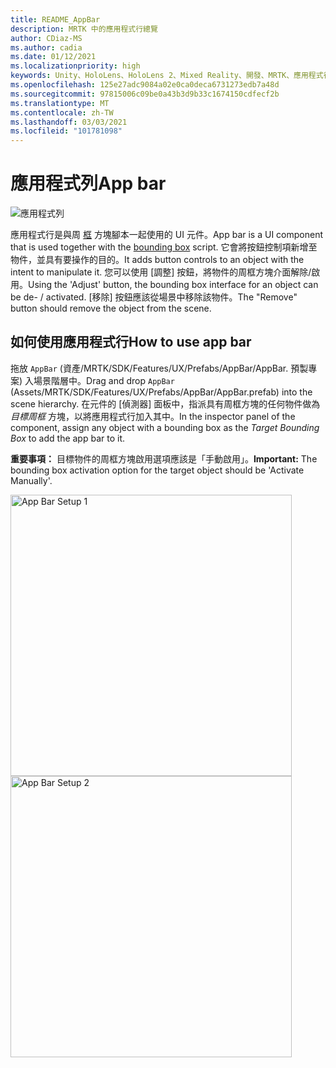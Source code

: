 ```yaml
---
title: README_AppBar
description: MRTK 中的應用程式行總覽
author: CDiaz-MS
ms.author: cadia
ms.date: 01/12/2021
ms.localizationpriority: high
keywords: Unity、HoloLens、HoloLens 2、Mixed Reality、開發、MRTK、應用程式行、
ms.openlocfilehash: 125e27adc9084a02e0ca0deca6731273edb7a48d
ms.sourcegitcommit: 97815006c09be0a43b3d9b33c1674150cdfecf2b
ms.translationtype: MT
ms.contentlocale: zh-TW
ms.lasthandoff: 03/03/2021
ms.locfileid: "101781098"
---
```

# <a name="app-bar"></a><span data-ttu-id="8b74c-104">應用程式列</span><span class="sxs-lookup"><span data-stu-id="8b74c-104">App bar</span></span>

![應用程式列](Images/AppBar/MRTK_AppBar_Main.png)

<span data-ttu-id="8b74c-106">應用程式行是與周 [框](README_BoundingBox.md) 方塊腳本一起使用的 UI 元件。</span><span class="sxs-lookup"><span data-stu-id="8b74c-106">App bar is a UI component that is used together with the [bounding box](README_BoundingBox.md) script.</span></span> <span data-ttu-id="8b74c-107">它會將按鈕控制項新增至物件，並具有要操作的目的。</span><span class="sxs-lookup"><span data-stu-id="8b74c-107">It adds button controls to an object with the intent to manipulate it.</span></span> <span data-ttu-id="8b74c-108">您可以使用 [調整] 按鈕，將物件的周框方塊介面解除/啟用。</span><span class="sxs-lookup"><span data-stu-id="8b74c-108">Using the 'Adjust' button, the bounding box interface for an object can be de- / activated.</span></span> <span data-ttu-id="8b74c-109">[移除] 按鈕應該從場景中移除該物件。</span><span class="sxs-lookup"><span data-stu-id="8b74c-109">The "Remove" button should remove the object from the scene.</span></span>

## <a name="how-to-use-app-bar"></a><span data-ttu-id="8b74c-110">如何使用應用程式行</span><span class="sxs-lookup"><span data-stu-id="8b74c-110">How to use app bar</span></span>

<span data-ttu-id="8b74c-111">拖放 `AppBar` (資產/MRTK/SDK/Features/UX/Prefabs/AppBar/AppBar. 預製專案) 入場景階層中。</span><span class="sxs-lookup"><span data-stu-id="8b74c-111">Drag and drop `AppBar` (Assets/MRTK/SDK/Features/UX/Prefabs/AppBar/AppBar.prefab) into the scene hierarchy.</span></span> <span data-ttu-id="8b74c-112">在元件的 [偵測器] 面板中，指派具有周框方塊的任何物件做為 *目標周框* 方塊，以將應用程式行加入其中。</span><span class="sxs-lookup"><span data-stu-id="8b74c-112">In the inspector panel of the component, assign any object with a bounding box as the *Target Bounding Box* to add the app bar to it.</span></span>

<span data-ttu-id="8b74c-113">**重要事項：** 目標物件的周框方塊啟用選項應該是「手動啟用」。</span><span class="sxs-lookup"><span data-stu-id="8b74c-113">**Important:** The bounding box activation option for the target object should be 'Activate Manually'.</span></span>

<img src="Images/AppBar/MRTK_AppBar_Setup1.png" width="450" alt="App Bar Setup 1">

<img src="Images/AppBar/MRTK_AppBar_Setup2.png" width="450" alt="App Bar Setup 2">

